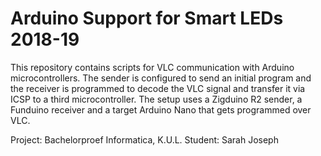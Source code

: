 # Arduino Support for Smart LEDs 2018-19

This repository contains scripts for VLC communication with Arduino microcontrollers. The sender is configured to send an initial program and the receiver is programmed to decode the VLC signal and transfer it via ICSP to a third microcontroller. The setup uses a Zigduino R2 sender, a Funduino receiver and a target Arduino Nano that gets programmed over VLC. 

Project: Bachelorproef Informatica, K.U.L.
Student: Sarah Joseph

